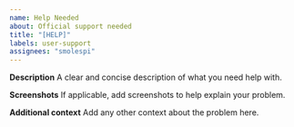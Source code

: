 ```yaml
---
name: Help Needed
about: Official support needed
title: "[HELP]"
labels: user-support
assignees: "smolespi"
---
```


**Description**
A clear and concise description of what you need help with.

**Screenshots**
If applicable, add screenshots to help explain your problem.

**Additional context**
Add any other context about the problem here.

